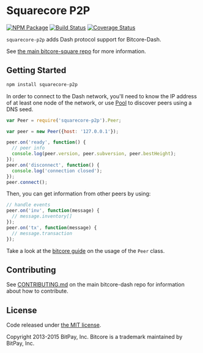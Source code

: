 Squarecore P2P
=======

[![NPM Package](https://img.shields.io/npm/v/squarecore-p2p.svg?style=flat-square)](https://www.npmjs.org/package/squarecore-p2p)
[![Build Status](https://img.shields.io/travis/dashpay/squarecore-p2p.svg?branch=master&style=flat-square)](https://travis-ci.org/dashpay/squarecore-p2p)
[![Coverage Status](https://img.shields.io/coveralls/dashpay/squarecore-p2p.svg?style=flat-square)](https://coveralls.io/r/dashpay/squarecore-p2p?branch=master)

`squarecore-p2p` adds Dash protocol support for Bitcore-Dash.

See [the main bitcore-square repo](https://github.com/) for more information.

## Getting Started

```sh
npm install squarecore-p2p
```
In order to connect to the Dash network, you'll need to know the IP address of at least one node of the network, or use [Pool](/docs/pool.md) to discover peers using a DNS seed.

```javascript
var Peer = require('squarecore-p2p').Peer;

var peer = new Peer({host: '127.0.0.1'});

peer.on('ready', function() {
  // peer info
  console.log(peer.version, peer.subversion, peer.bestHeight);
});
peer.on('disconnect', function() {
  console.log('connection closed');
});
peer.connect();
```

Then, you can get information from other peers by using:

```javascript
// handle events
peer.on('inv', function(message) {
  // message.inventory[]
});
peer.on('tx', function(message) {
  // message.transaction
});
```

Take a look at the [bitcore guide](http://bitcore.io/guide/peer.html) on the usage of the `Peer` class.

## Contributing

See [CONTRIBUTING.md](https://github.com/dashpay/bitcore-dash/blob/master/CONTRIBUTING.md) on the main bitcore-dash repo for information about how to contribute.

## License

Code released under [the MIT license](https://github.com/bitpay/bitcore/blob/master/LICENSE).

Copyright 2013-2015 BitPay, Inc. Bitcore is a trademark maintained by BitPay, Inc.
